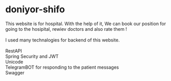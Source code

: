 # doniyor-shifo
This website is for hospital. With the help of it, We can book our position for going to the hosipital, rewiev doctors and also rate them !
<br/>
<br/>
I used many technalogies for backend of this website.
<br/>
<br/>
RestAPI<br/>
Spring Security and JWT<br/>
Unicode<br/>
TelegramBOT for responding to the patient messages<br/>
Swagger<br/>
